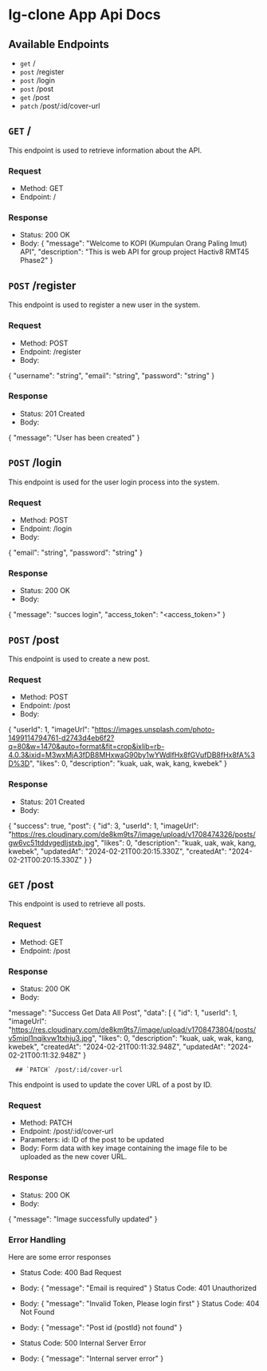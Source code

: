 # Ig-clone App Api Docs

## Available Endpoints

- `get` /
- `post` /register
- `post` /login
- `post` /post
- `get` /post
- `patch` /post/:id/cover-url

## `GET` /

This endpoint is used to retrieve information about the API.

### Request

- Method: GET
- Endpoint: /

### Response

- Status: 200 OK
- Body:
  {
  "message": "Welcome to KOPI (Kumpulan Orang Paling Imut) API",
  "description": "This is web API for group project Hactiv8 RMT45 Phase2"
  }

## `POST` /register

This endpoint is used to register a new user in the system.

### Request

- Method: POST
- Endpoint: /register
- Body:

{
"username": "string",
"email": "string",
"password": "string"
}

### Response

- Status: 201 Created
- Body:

{
"message": "User has been created"
}

## `POST` /login

This endpoint is used for the user login process into the system.

### Request

- Method: POST
- Endpoint: /login
- Body:

{
"email": "string",
"password": "string"
}

### Response

- Status: 200 OK
- Body:

{
"message": "succes login",
"access_token": "<access_token>"
}

## `POST` /post

This endpoint is used to create a new post.

### Request

- Method: POST
- Endpoint: /post
- Body:

{
"userId": 1,
"imageUrl": "https://images.unsplash.com/photo-1499114794761-d2743d4eb6f2?q=80&w=1470&auto=format&fit=crop&ixlib=rb-4.0.3&ixid=M3wxMjA3fDB8MHxwaG90by1wYWdlfHx8fGVufDB8fHx8fA%3D%3D",
"likes": 0,
"description": "kuak, uak, wak, kang, kwebek"
}

### Response

- Status: 201 Created
- Body:

{
"success": true,
"post": {
"id": 3,
"userId": 1,
"imageUrl": "https://res.cloudinary.com/de8km9ts7/image/upload/v1708474326/posts/gw6vc51tddvgedljstxb.jpg",
"likes": 0,
"description": "kuak, uak, wak, kang, kwebek",
"updatedAt": "2024-02-21T00:20:15.330Z",
"createdAt": "2024-02-21T00:20:15.330Z"
}
}

## `GET` /post

This endpoint is used to retrieve all posts.

### Request

- Method: GET
- Endpoint: /post

### Response

- Status: 200 OK
- Body:

"message": "Success Get Data All Post",
"data": [
{
"id": 1,
"userId": 1,
"imageUrl": "https://res.cloudinary.com/de8km9ts7/image/upload/v1708473804/posts/v5mipl1nqikvw1txhju3.jpg",
"likes": 0,
"description": "kuak, uak, wak, kang, kwebek",
"createdAt": "2024-02-21T00:11:32.948Z",
"updatedAt": "2024-02-21T00:11:32.948Z"
}

      ## `PATCH` /post/:id/cover-url

This endpoint is used to update the cover URL of a post by ID.

### Request

- Method: PATCH
- Endpoint: /post/:id/cover-url
- Parameters:
id: ID of the post to be updated
- Body: Form data with key image containing the image file to be uploaded as the new cover URL.
### Response
- Status: 200 OK
- Body:

{
  "message": "Image successfully updated"
}


### Error Handling
Here are some error responses

- Status Code: 400 Bad Request

- Body: { "message": "Email is required" }
Status Code: 401 Unauthorized

- Body: { "message": "Invalid Token, Please login first" }
Status Code: 404 Not Found

- Body: { "message": "Post id {postId} not found" }
- Status Code: 500 Internal Server Error

- Body: { "message": "Internal server error" }
